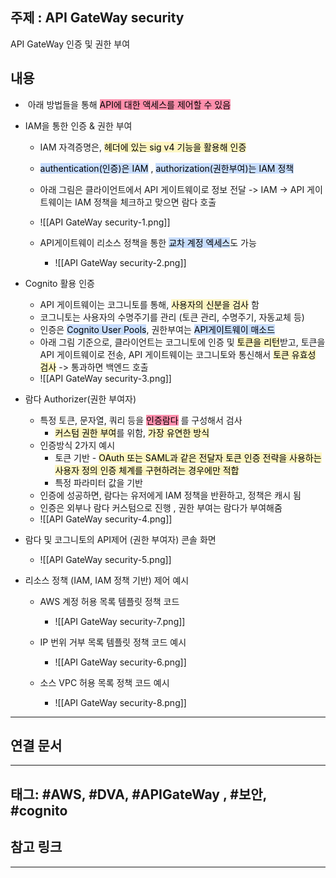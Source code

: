 

## 주제 :  API GateWay security


API GateWay 인증 및 권한 부여

## 내용 


-  아래 방법들을 통해 <mark style="background: #FF5582A6;">API에 대한 액세스를 제어할 수 있음</mark>



- IAM을 통한 인증 & 권한 부여
	- IAM 자격증명은, <mark style="background: #FFF3A3A6;">헤더에 있는 sig v4 기능을 활용해 인증</mark>
	- <mark style="background: #ADCCFFA6;">authentication(인증)은 IAM</mark> , <mark style="background: #ADCCFFA6;">authorization(권한부여)는 IAM 정책</mark>
	- 아래 그림은 클라이언트에서  API 게이트웨이로 정보 전달 -> IAM -> API 게이트웨이는 IAM 정책을 체크하고 맞으면 람다 호출
	- ![[API GateWay security-1.png]]




	- API게이트웨이 리소스 정책을 통한 <mark style="background: #ADCCFFA6;">교차 계정 엑세스</mark>도 가능
		- ![[API GateWay security-2.png]]




- Cognito 활용 인증
	- API 게이트웨이는 코그니토를 통해, <mark style="background: #FFF3A3A6;">사용자의 신분을 검사</mark> 함
	- 코그니토는 사용자의 수명주기를 관리 (토큰 관리, 수명주기, 자동교체 등)
	- 인증은 <mark style="background: #ADCCFFA6;">Cognito User Pools</mark>, 권한부여는 <mark style="background: #ADCCFFA6;">API게이트웨이 매소드</mark>
	- 아래 그림 기준으로, 클라이언트는 코그니토에 인증 및 <mark style="background: #FFF3A3A6;">토큰을 리턴</mark>받고, 토큰을 API 게이트웨이로 전송, API 게이트웨이는 코그니토와 통신해서 <mark style="background: #FFF3A3A6;">토큰 유효성 검사</mark> -> 통과하면 백엔드 호출
	- ![[API GateWay security-3.png]]





- 람다 Authorizer(권한 부여자)
	- 특정 토큰, 문자열, 쿼리 등을 <mark style="background: #FF5582A6;">인증람다</mark> 를 구성해서 검사
		- <mark style="background: #FFF3A3A6;">커스텀 권한 부여</mark>를 위함,  <mark style="background: #FFF3A3A6;">가장 유연한 방식 </mark>
	- 인증방식 2가지 예시
		-  토큰 기반 - <mark style="background: #FFF3A3A6;">OAuth 또는 SAML과 같은 전달자 토큰 인증 전략을 사용하는 사용자 정의 인증 체계를 구현하려는 경우에만 적합</mark>
		- 특정 파라미터 값을 기반
	- 인증에 성공하면, 람다는 유저에게 IAM 정책을 반환하고, 정책은 캐시 됨
	- 인증은 외부나 람다 커스텀으로 진행 , 권한 부여는 람다가 부여해줌
	- ![[API GateWay security-4.png]]









- 람다 및 코그니토의 API제어  (권한 부여자) 콘솔 화면
	- ![[API GateWay security-5.png]]





- 리소스 정책 (IAM, IAM 정책 기반) 제어 예시
	- AWS 계정 허용 목록 템플릿 정책 코드
		- ![[API GateWay security-7.png]]







	- IP 번위 거부 목록 템플릿 정책 코드 예시
		- ![[API GateWay security-6.png]]











	- 소스 VPC 허용 목록 정책 코드 예시
		- ![[API GateWay security-8.png]]












----


## 연결 문서







---

## 태그: #AWS, #DVA, #APIGateWay , #보안, #cognito







## 참고 링크




---
